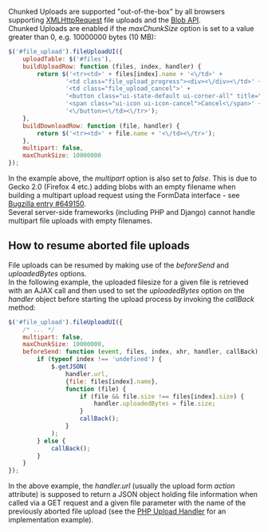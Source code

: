 Chunked Uploads are supported "out-of-the-box" by all browsers supporting [XMLHttpRequest](https://developer.mozilla.org/en/xmlhttprequest) file uploads and the [Blob API](https://developer.mozilla.org/en/DOM/Blob).  
Chunked Uploads are enabled if the *maxChunkSize* option is set to a value greater than 0, e.g. 10000000 bytes (10 MB):
```js
$('#file_upload').fileUploadUI({
    uploadTable: $('#files'),
    buildUploadRow: function (files, index, handler) {
        return $('<tr><td>' + files[index].name + '<\/td>' +
                '<td class="file_upload_progress"><div><\/div><\/td>' +
                '<td class="file_upload_cancel">' +
                '<button class="ui-state-default ui-corner-all" title="Cancel">' +
                '<span class="ui-icon ui-icon-cancel">Cancel<\/span>' +
                '<\/button><\/td><\/tr>');
    },
    buildDownloadRow: function (file, handler) {
        return $('<tr><td>' + file.name + '<\/td><\/tr>');
    },
    multipart: false,
    maxChunkSize: 10000000
});
```
In the example above, the *multipart* option is also set to *false*. This is due to Gecko 2.0 (Firefox 4 etc.) adding blobs with an empty filename when building a multipart upload request using the FormData interface - see [Bugzilla entry #649150](https://bugzilla.mozilla.org/show_bug.cgi?id=649150).  
Several server-side frameworks (including PHP and Django) cannot handle multipart file uploads with empty filenames.

## How to resume aborted file uploads
File uploads can be resumed by making use of the *beforeSend* and *uploadedBytes* options.  
In the following example, the uploaded filesize for a given file is retrieved with an AJAX call and then used to set the *uploadedBytes* option on the *handler* object before starting the upload process by invoking the *callBack* method:
```js
$('#file_upload').fileUploadUI({
    /* ... */
    multipart: false,
    maxChunkSize: 10000000,
    beforeSend: function (event, files, index, xhr, handler, callBack) {
        if (typeof index !== 'undefined') {
            $.getJSON(
                handler.url,
                {file: files[index].name},
                function (file) {
                    if (file && file.size !== files[index].size) {
                        handler.uploadedBytes = file.size;
                    }
                    callBack();
                }
            );
        } else {
            callBack();
        }
    }
});
```
In the above example, the *handler.url* (usually the upload form *action* attribute) is supposed to return a JSON object holding file information when called via a GET request and a given file parameter with the name of the previously aborted file upload (see the [PHP Upload Handler](https://github.com/blueimp/jQuery-File-Upload/blob/master/example/upload.php) for an implementation example).